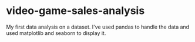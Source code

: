 # video-game-sales-analysis
My first data analysis on a dataset. I've used pandas to handle the data and used matplotlib and seaborn to display it.
